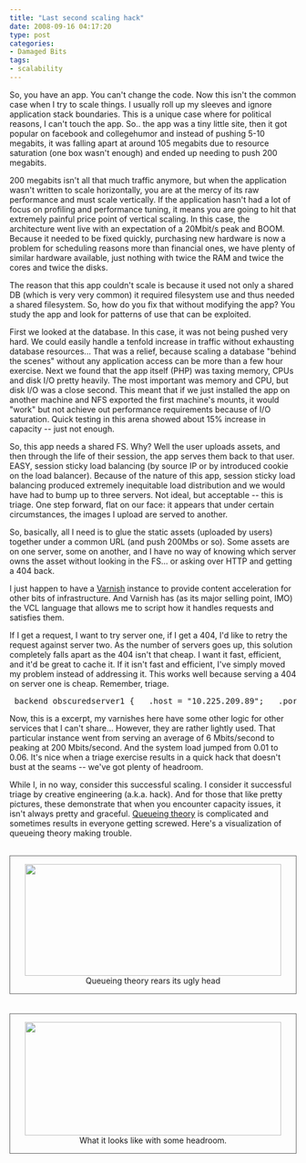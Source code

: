 ```yaml
---
title: "Last second scaling hack"
date: 2008-09-16 04:17:20
type: post
categories:
- Damaged Bits
tags:
- scalability
---
```


<p>So, you have an app.  You can't change the code.  Now this isn't the common case when I try to scale things. I usually roll up my sleeves and ignore application stack boundaries.  This is a unique case where for political reasons, I can't touch the app.  So.. the app was a tiny little site, then it got popular on facebook and collegehumor and instead of pushing 5-10 megabits, it was falling apart at around 105 megabits due to resource saturation (one box wasn't enough) and ended up needing to push 200 megabits.</p>  <p>200 megabits isn't all that much traffic anymore, but when the application wasn't written to scale horizontally, you are at the mercy of its raw performance and must scale vertically.  If the application hasn't had a lot of focus on profiling and performance tuning, it means you are going to hit that extremely painful price point of vertical scaling.  In this case, the architecture went live with an expectation of a 20Mbit/s peak and BOOM.  Because it needed to be fixed quickly, purchasing new hardware is now a problem for scheduling reasons more than financial ones, we have plenty of similar hardware available, just nothing with twice the RAM and twice the cores and twice the disks.</p>  <p>The reason that this app couldn't scale is because it used not only a shared DB (which is very very common) it required filesystem use and thus needed a shared filesystem.  So, how do you fix that without modifying the app?  You study the app and look for patterns of use that can be exploited.</p>  <p>First we looked at the database.  In this case, it was not being pushed very hard.  We could easily handle a tenfold increase in traffic without exhausting database resources...  That was a relief, because scaling a database "behind the scenes" without any application access can be more than a few hour exercise.  Next we found that the app itself (PHP) was taxing memory, CPUs and disk I/O pretty heavily.  The most important was memory and CPU, but disk I/O was a close second.  This meant that if we just installed the app on another machine and NFS exported the first machine's mounts, it would "work" but not achieve out performance requirements because of I/O saturation.  Quick testing in this arena showed about 15% increase in capacity -- just not enough.</p>  <p>So, this app needs a shared FS.  Why?  Well the user uploads assets, and then through the life of their session, the app serves them back to that user.  EASY, session sticky load balancing (by source IP or by introduced cookie on the load balancer).  Because of the nature of this app, session sticky load balancing produced extremely inequitable load distribution and we would have had to bump up to three servers.  Not ideal, but acceptable -- this is triage.  One step forward, flat on our face:  it appears that under certain circumstances, the images I upload are served to another.</p>  <p>So, basically, all I need is to glue the static assets (uploaded by users) together under a common URL (and push 200Mbs or so).  Some assets are on one server, some on another, and I have no way of knowing which server owns the asset without looking in the FS... or asking over HTTP and getting a 404 back.</p>  <p>I just happen to have a <a href="https://varnish.projects.linpro.no/">Varnish</a> instance to provide content acceleration for other bits of infrastructure.  And Varnish has (as its major selling point, IMO) the VCL language that allows me to script how it handles requests and satisfies them.</p>  <p>If I get a request, I want to try server one, if I get a 404, I'd like to retry the request against server two.  As the number of servers goes up, this solution completely falls apart as the 404 isn't that cheap.  I want it fast, efficient, and it'd be great to cache it.  If it isn't fast and efficient, I've simply moved my problem instead of addressing it.  This works well because serving a 404 on server one is cheap.  Remember, triage.</p>  <pre> backend obscuredserver1 {   .host = "10.225.209.89";   .port = "80"; } backend obscuredserver2 {   .host = "10.225.209.90";   .port = "80"; }  sub vcl_recv {   if (req.http.host ~ "^fqdn\\.of\\.caching\\.server$") {     if (req.restarts == 0) {       set req.backend = obscuredserver1;     } else {       set req.backend = obscuredserver2;     }   }   if (req.request != "GET" &amp;&amp; req.request != "HEAD") {     pipe;   }   lookup; }  sub vcl_fetch {   if (req.http.host ~ "^fqdn\\.of\\.caching\\.server$" &amp;&amp;       req.restarts == 0 &amp;&amp; obj.status == 404) {     restart;   }   if (!obj.cacheable) {     pass;   }   if (obj.http.Set-Cookie) {     pass;   }   set obj.prefetch = -30s;   deliver; } </pre>  <p>Now, this is a excerpt, my varnishes here have some other logic for other services that I can't share... However, they are rather lightly used.  That particular instance went from serving an average of 6 Mbits/second to peaking at 200 Mbits/second.  And the system load jumped from 0.01 to 0.06.  It's nice when a triage exercise results in a quick hack that doesn't bust at the seams -- we've got plenty of headroom.</p>  <p>While I, in no way, consider this successful scaling.  I consider it successful triage by creative engineering (a.k.a. hack).  And for those that like pretty pictures, these demonstrate that when you encounter capacity issues, it isn't always pretty and graceful.  <a href="https://en.wikipedia.org/wiki/Queueing_theory">Queueing theory</a> is complicated and sometimes results in everyone getting screwed.  Here's a visualization of queueing theory making trouble.</p>  <br/> <div style="text-align: center; border: 1px solid #666; padding: 1em;"> <img src="https://images.omniti.net/www.lethargy.org/%7Ejesus/misc/bad%20days.png" height="196" width="450" /><br /> Queueing theory rears its ugly head </div> <br/><br/> <div style="text-align: center; border: 1px solid #666; padding: 1em;"> <img src="https://images.omniti.net/www.lethargy.org/%7Ejesus/misc/good%20days.png" height="199" width="450" /><br /> What it looks like with some headroom. </div>
